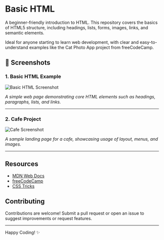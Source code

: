 # Basic HTML

A beginner-friendly introduction to HTML. This repository covers the basics of HTML5 structure, including headings, lists, forms, images, links, and semantic elements. 

Ideal for anyone starting to learn web development, with clear and easy-to-understand examples like the Cat Photo App project from freeCodeCamp.  

## 📸 Screenshots

### 1. Basic HTML Example

![Basic HTML Screenshot](screenshots/basic-html.png)

*A simple web page demonstrating core HTML elements such as headings, paragraphs, lists, and links.*

---

### 2. Cafe Project

![Cafe Screenshot](screenshots/cafe-demo.png)

*A sample landing page for a cafe, showcasing usage of layout, menus, and images.*

---
## Resources

- [MDN Web Docs](https://developer.mozilla.org/)
- [freeCodeCamp](https://www.freecodecamp.org/)
- [CSS Tricks](https://css-tricks.com/)

## Contributing

Contributions are welcome! Submit a pull request or open an issue to suggest improvements or request features.

---

Happy Coding! ✨
